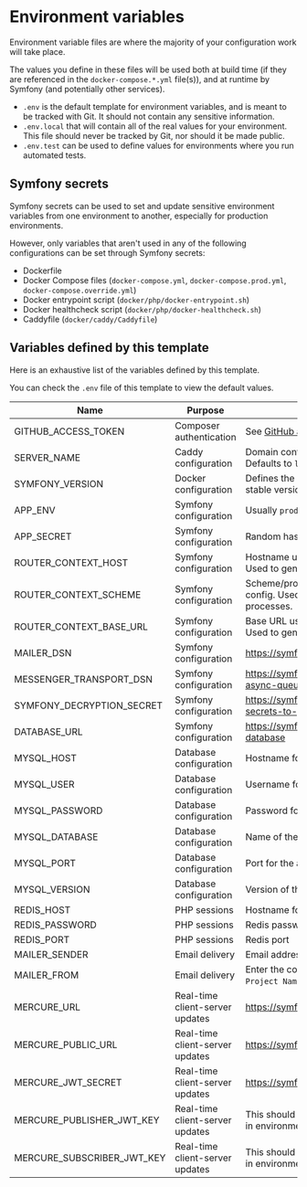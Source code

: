 # Environment variables

Environment variable files are where the majority of your configuration work 
will take place. 

The values you define in these files will be used both at build time (if they
are referenced in the `docker-compose.*.yml` file(s)), and at runtime by 
Symfony (and potentially other services).

- `.env` is the default template for environment variables, and is meant to be 
  tracked with Git. It should not contain any sensitive information.
- `.env.local` that will contain all of the real values for your environment. 
  This file should never be tracked by Git, nor should it be made public. 
- `.env.test` can be used to define values for environments where you run 
	automated tests.


## Symfony secrets

Symfony secrets can be used to set and update sensitive environment variables
from one environment to another, especially for production environments.

However, only variables that aren't used in any of the following configurations
can be set through Symfony secrets:

- Dockerfile
- Docker Compose files (`docker-compose.yml`, `docker-compose.prod.yml`, `docker-compose.override.yml`)
- Docker entrypoint script (`docker/php/docker-entrypoint.sh`)
- Docker healthcheck script (`docker/php/docker-healthcheck.sh`)
- Caddyfile (`docker/caddy/Caddyfile`)

## Variables defined by this template

Here is an exhaustive list of the variables defined by this template.

You can check the `.env` file of this template to view the default values.

| Name                      | Purpose                             | How to set it up                                                                                |
|---------------------------|-------------------------------------|-------------------------------------------------------------------------------------------------|
| GITHUB_ACCESS_TOKEN       | Composer authentication             | See [GitHub authentication for Composer](/docs/usage/configuration/composer-github-authentication.md) |
| SERVER_NAME               | Caddy configuration                 | Domain configuration for the web server ([first line of Caddyfile](https://caddyserver.com/docs/quick-starts/https#caddyfile)). Defaults to `localhost`. |
| SYMFONY_VERSION           | Docker configuration                | Defines the version of Symfony to use on a fresh install (use the latest stable version)        |
| APP_ENV                   | Symfony configuration               | Usually `prod` or `dev` ([learn more on Symfony's documentation](https://symfony.com/doc/current/configuration.html#selecting-the-active-environment)) |
| APP_SECRET                | Symfony configuration               | Random hash used for CSRF token generation.                                                     |
| ROUTER_CONTEXT_HOST       | Symfony configuration               | Hostname used for Symfony's [`framework.router.default_uri`](https://symfony.com/doc/current/routing.html#generating-urls-in-commands) config. Used to generate URLs within commands and messenger processes. |
| ROUTER_CONTEXT_SCHEME     | Symfony configuration               | Scheme/protocol used for Symfony's [`framework.router.default_uri`](https://symfony.com/doc/current/routing.html#generating-urls-in-commands) config. Used to generate URLs within commands and messenger processes. |
| ROUTER_CONTEXT_BASE_URL   | Symfony configuration               | Base URL used for Symfony's [`framework.router.default_uri`](https://symfony.com/doc/current/routing.html#generating-urls-in-commands) config. Used to generate URLs within commands and messenger processes. |
| MAILER_DSN                | Symfony configuration               | https://symfony.com/doc/current/mailer.html#transport-setup                                     |
| MESSENGER_TRANSPORT_DSN   | Symfony configuration               | https://symfony.com/doc/current/messenger.html#transports-async-queued-messages                 |
| SYMFONY_DECRYPTION_SECRET | Symfony configuration               | https://symfony.com/doc/current/configuration/secrets.html#deploy-secrets-to-production         |
| DATABASE_URL              | Symfony configuration               | https://symfony.com/doc/current/doctrine.html#configuring-the-database                          |
| MYSQL_HOST                | Database configuration              | Hostname for the app's MySQL database.                                                          |
| MYSQL_USER                | Database configuration              | Username for the app's MySQL database.                                                          |
| MYSQL_PASSWORD            | Database configuration              | Password for the app's MySQL database.                                                          |
| MYSQL_DATABASE            | Database configuration              | Name of the database for the app.                                                               |
| MYSQL_PORT                | Database configuration              | Port for the app's MySQL database.                                                              |
| MYSQL_VERSION             | Database configuration              | Version of the app's MySQL database server.                                                     |
| REDIS_HOST                | PHP sessions                        | Hostname for the Redis database                                                                 |
| REDIS_PASSWORD            | PHP sessions                        | Redis password                                                                                  |
| REDIS_PORT                | PHP sessions                        | Redis port                                                                                      |
| MAILER_SENDER             | Email delivery                      | Email address to use as the FROM address for emails sent by the app.                            |
| MAILER_FROM               | Email delivery                      | Enter the complete FROM to use when sending emails (ex.: `"Your Project Name Here <noreply@eckidev.com>"`) |
| MERCURE_URL               | Real-time client-server updates     | https://symfony.com/doc/current/mercure.html#configuration                                      |
| MERCURE_PUBLIC_URL        | Real-time client-server updates     | https://symfony.com/doc/current/mercure.html#configuration                                      |
| MERCURE_JWT_SECRET        | Real-time client-server updates     | https://symfony.com/doc/current/mercure.html#configuration                                      |
| MERCURE_PUBLISHER_JWT_KEY | Real-time client-server updates     | This should match your `MERCURE_JWT_SECRET` variable. Only specify this in environments without Docker Compose (ex: DO's App Platform) |
| MERCURE_SUBSCRIBER_JWT_KEY | Real-time client-server updates    | This should match your `MERCURE_JWT_SECRET` variable. Only specify this in environments without Docker Compose (ex: DO's App Platform) |
